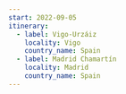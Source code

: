 ```yaml
---
start: 2022-09-05
itinerary:
  - label: Vigo-Urzáiz
    locality: Vigo
    country_name: Spain
  - label: Madrid Chamartín
    locality: Madrid
    country_name: Spain
---
```

